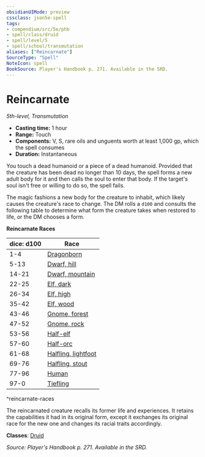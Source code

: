 ```yaml
---
obsidianUIMode: preview
cssclass: json5e-spell
tags:
- compendium/src/5e/phb
- spell/class/druid
- spell/level/5
- spell/school/transmutation
aliases: ["Reincarnate"]
SourceType: "Spell"
NoteIcon: spell
BookSource: Player's Handbook p. 271. Available in the SRD.
---
```

# Reincarnate
*5th-level, Transmutation*  

- **Casting time:** 1 hour
- **Range:** Touch
- **Components:** V, S, rare oils and unguents worth at least 1,000 gp, which the spell consumes
- **Duration:** Instantaneous

You touch a dead humanoid or a piece of a dead humanoid. Provided that the creature has been dead no longer than 10 days, the spell forms a new adult body for it and then calls the soul to enter that body. If the target's soul isn't free or willing to do so, the spell fails.

The magic fashions a new body for the creature to inhabit, which likely causes the creature's race to change. The DM rolls a `d100` and consults the following table to determine what form the creature takes when restored to life, or the DM chooses a form.

**Reincarnate Races**

| dice: d100 | Race |
|------------|------|
| 1-4 | [Dragonborn](/2-Mechanics/CLI/races/dragonborn.md) |
| 5-13 | [Dwarf, hill](/2-Mechanics/CLI/races/dwarf-hill.md) |
| 14-21 | [Dwarf, mountain](/2-Mechanics/CLI/races/dwarf-mountain.md) |
| 22-25 | [Elf, dark](/2-Mechanics/CLI/races/elf-drow.md) |
| 26-34 | [Elf, high](/2-Mechanics/CLI/races/elf-high.md) |
| 35-42 | [Elf, wood](/2-Mechanics/CLI/races/elf-wood.md) |
| 43-46 | [Gnome, forest](/2-Mechanics/CLI/races/gnome-forest.md) |
| 47-52 | [Gnome, rock](/2-Mechanics/CLI/races/gnome-rock.md) |
| 53-56 | [Half-elf](/2-Mechanics/CLI/races/half-elf.md) |
| 57-60 | [Half-orc](/2-Mechanics/CLI/races/half-orc.md) |
| 61-68 | [Halfling, lightfoot](/2-Mechanics/CLI/races/halfling-lightfoot.md) |
| 69-76 | [Halfling, stout](/2-Mechanics/CLI/races/halfling-stout.md) |
| 77-96 | [Human](/2-Mechanics/CLI/races/human.md) |
| 97-0 | [Tiefling](/2-Mechanics/CLI/races/tiefling.md) |
^reincarnate-races

The reincarnated creature recalls its former life and experiences. It retains the capabilities it had in its original form, except it exchanges its original race for the new one and changes its racial traits accordingly.

**Classes**: [Druid](/2-Mechanics/CLI/classes/druid.md)

*Source: Player's Handbook p. 271. Available in the SRD.*